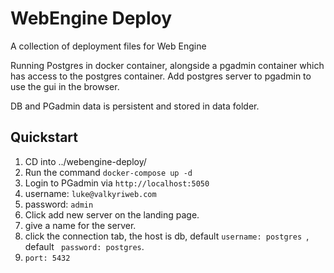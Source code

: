 # WebEngine Deploy

A collection of deployment files for Web Engine

Running Postgres in docker container, alongside a pgadmin container which has access to the postgres container.
Add postgres server to pgadmin to use the gui in the browser.

DB and PGadmin data is persistent and stored in data folder.

Quickstart
----------

1. CD into ../webengine-deploy/
2. Run the command ``` docker-compose up -d ```
3. Login to PGadmin via ``` http://localhost:5050 ```
4. username: ``` luke@valkyriweb.com ```
5. password: ``` admin ```
6. Click add new server on the landing page.
7. give a name for the server.
8. click the connection tab, the host is db, default ```username: postgres ```, default ``` password: postgres```.
9. ``` port: 5432 ```